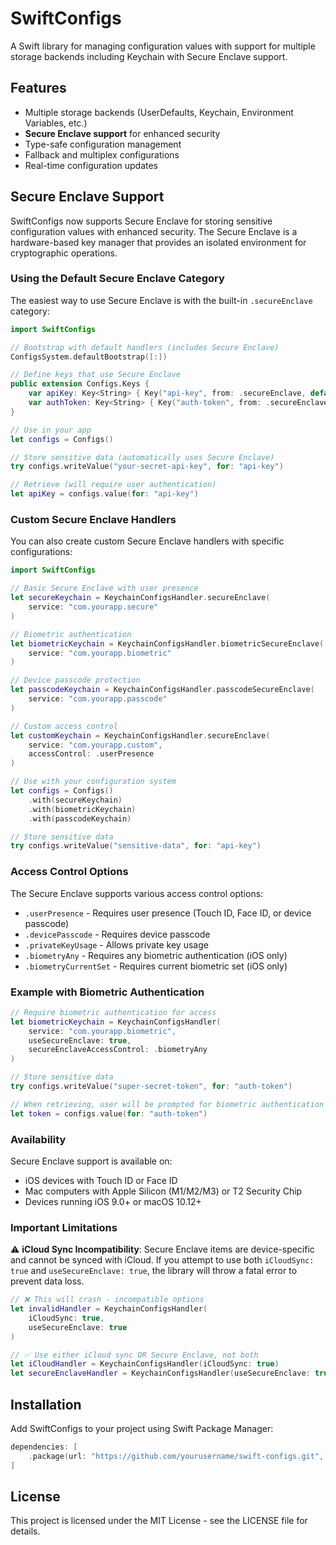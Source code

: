 
# SwiftConfigs

A Swift library for managing configuration values with support for multiple storage backends including Keychain with Secure Enclave support.

## Features

- Multiple storage backends (UserDefaults, Keychain, Environment Variables, etc.)
- **Secure Enclave support** for enhanced security
- Type-safe configuration management
- Fallback and multiplex configurations
- Real-time configuration updates

## Secure Enclave Support

SwiftConfigs now supports Secure Enclave for storing sensitive configuration values with enhanced security. The Secure Enclave is a hardware-based key manager that provides an isolated environment for cryptographic operations.

### Using the Default Secure Enclave Category

The easiest way to use Secure Enclave is with the built-in `.secureEnclave` category:

```swift
import SwiftConfigs

// Bootstrap with default handlers (includes Secure Enclave)
ConfigsSystem.defaultBootstrap([:])

// Define keys that use Secure Enclave
public extension Configs.Keys {
    var apiKey: Key<String> { Key("api-key", from: .secureEnclave, default: "") }
    var authToken: Key<String> { Key("auth-token", from: .secureEnclave, default: "") }
}

// Use in your app
let configs = Configs()

// Store sensitive data (automatically uses Secure Enclave)
try configs.writeValue("your-secret-api-key", for: "api-key")

// Retrieve (will require user authentication)
let apiKey = configs.value(for: "api-key")
```

### Custom Secure Enclave Handlers

You can also create custom Secure Enclave handlers with specific configurations:

```swift
import SwiftConfigs

// Basic Secure Enclave with user presence
let secureKeychain = KeychainConfigsHandler.secureEnclave(
    service: "com.yourapp.secure"
)

// Biometric authentication
let biometricKeychain = KeychainConfigsHandler.biometricSecureEnclave(
    service: "com.yourapp.biometric"
)

// Device passcode protection
let passcodeKeychain = KeychainConfigsHandler.passcodeSecureEnclave(
    service: "com.yourapp.passcode"
)

// Custom access control
let customKeychain = KeychainConfigsHandler.secureEnclave(
    service: "com.yourapp.custom",
    accessControl: .userPresence
)

// Use with your configuration system
let configs = Configs()
    .with(secureKeychain)
    .with(biometricKeychain)
    .with(passcodeKeychain)

// Store sensitive data
try configs.writeValue("sensitive-data", for: "api-key")
```

### Access Control Options

The Secure Enclave supports various access control options:

- `.userPresence` - Requires user presence (Touch ID, Face ID, or device passcode)
- `.devicePasscode` - Requires device passcode
- `.privateKeyUsage` - Allows private key usage
- `.biometryAny` - Requires any biometric authentication (iOS only)
- `.biometryCurrentSet` - Requires current biometric set (iOS only)

### Example with Biometric Authentication

```swift
// Require biometric authentication for access
let biometricKeychain = KeychainConfigsHandler(
    service: "com.yourapp.biometric",
    useSecureEnclave: true,
    secureEnclaveAccessControl: .biometryAny
)

// Store sensitive data
try configs.writeValue("super-secret-token", for: "auth-token")

// When retrieving, user will be prompted for biometric authentication
let token = configs.value(for: "auth-token")
```

### Availability

Secure Enclave support is available on:
- iOS devices with Touch ID or Face ID
- Mac computers with Apple Silicon (M1/M2/M3) or T2 Security Chip
- Devices running iOS 9.0+ or macOS 10.12+

### Important Limitations

⚠️ **iCloud Sync Incompatibility**: Secure Enclave items are device-specific and cannot be synced with iCloud. If you attempt to use both `iCloudSync: true` and `useSecureEnclave: true`, the library will throw a fatal error to prevent data loss.

```swift
// ❌ This will crash - incompatible options
let invalidHandler = KeychainConfigsHandler(
    iCloudSync: true,
    useSecureEnclave: true
)

// ✅ Use either iCloud sync OR Secure Enclave, not both
let iCloudHandler = KeychainConfigsHandler(iCloudSync: true)
let secureEnclaveHandler = KeychainConfigsHandler(useSecureEnclave: true)
```

## Installation

Add SwiftConfigs to your project using Swift Package Manager:

```swift
dependencies: [
    .package(url: "https://github.com/yourusername/swift-configs.git", from: "1.0.0")
]
```

## License

This project is licensed under the MIT License - see the LICENSE file for details.
